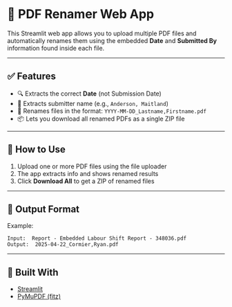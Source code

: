 
# 📄 PDF Renamer Web App

This Streamlit web app allows you to upload multiple PDF files and automatically renames them using the embedded **Date** and **Submitted By** information found inside each file.

---

## ✅ Features

- 🔍 Extracts the correct **Date** (not Submission Date)
- 👤 Extracts submitter name (e.g., `Anderson, Maitland`)
- 📎 Renames files in the format: `YYYY-MM-DD_Lastname,Firstname.pdf`
- 📦 Lets you download all renamed PDFs as a single ZIP file

---

## 🚀 How to Use

1. Upload one or more PDF files using the file uploader
2. The app extracts info and shows renamed results
3. Click **Download All** to get a ZIP of renamed files

---

## 📂 Output Format

Example:
```
Input:  Report - Embedded Labour Shift Report - 348036.pdf
Output:  2025-04-22_Cormier,Ryan.pdf
```

---

## 🧪 Built With

- [Streamlit](https://streamlit.io/)
- [PyMuPDF (fitz)](https://pymupdf.readthedocs.io/)
